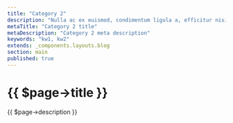 ```yaml
---
title: "Category 2"
description: "Nulla ac ex euismod, condimentum ligula a, efficitur nisi."
metaTitle: "Category 2 title"
metaDescription: "Category 2 meta description"
keywords: "kw1, kw2"
extends: _components.layouts.blog
section: main
published: true
---
```

<h1>{{ $page->title }}</h1>
<div class="perex">
     {{ $page->description }}
</div>